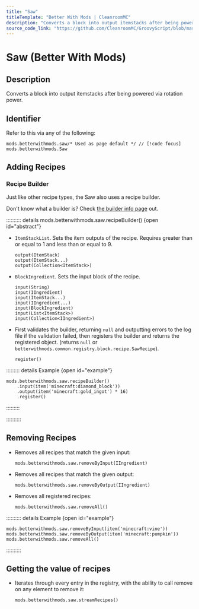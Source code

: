 ```yaml
---
title: "Saw"
titleTemplate: "Better With Mods | CleanroomMC"
description: "Converts a block into output itemstacks after being powered via rotation power."
source_code_link: "https://github.com/CleanroomMC/GroovyScript/blob/master/src/main/java/com/cleanroommc/groovyscript/compat/mods/betterwithmods/Saw.java"
---
```


# Saw (Better With Mods)

## Description

Converts a block into output itemstacks after being powered via rotation power.

## Identifier

Refer to this via any of the following:

```groovy:no-line-numbers {1}
mods.betterwithmods.saw/* Used as page default */ // [!code focus]
mods.betterwithmods.Saw
```


## Adding Recipes

### Recipe Builder

Just like other recipe types, the Saw also uses a recipe builder.

Don't know what a builder is? Check [the builder info page](../../groovy/builder.md) out.

:::::::::: details mods.betterwithmods.saw.recipeBuilder() {open id="abstract"}
- `ItemStackList`. Sets the item outputs of the recipe. Requires greater than or equal to 1 and less than or equal to 9.

    ```groovy:no-line-numbers
    output(ItemStack)
    output(ItemStack...)
    output(Collection<ItemStack>)
    ```

- `BlockIngredient`. Sets the input block of the recipe.

    ```groovy:no-line-numbers
    input(String)
    input(IIngredient)
    input(ItemStack...)
    input(IIngredient...)
    input(BlockIngredient)
    input(List<ItemStack>)
    input(Collection<IIngredient>)
    ```

- First validates the builder, returning `null` and outputting errors to the log file if the validation failed, then registers the builder and returns the registered object. (returns `null` or `betterwithmods.common.registry.block.recipe.SawRecipe`).

    ```groovy:no-line-numbers
    register()
    ```

::::::::: details Example {open id="example"}
```groovy:no-line-numbers
mods.betterwithmods.saw.recipeBuilder()
    .input(item('minecraft:diamond_block'))
    .output(item('minecraft:gold_ingot') * 16)
    .register()
```

:::::::::

::::::::::

## Removing Recipes

- Removes all recipes that match the given input:

    ```groovy:no-line-numbers
    mods.betterwithmods.saw.removeByInput(IIngredient)
    ```

- Removes all recipes that match the given output:

    ```groovy:no-line-numbers
    mods.betterwithmods.saw.removeByOutput(IIngredient)
    ```

- Removes all registered recipes:

    ```groovy:no-line-numbers
    mods.betterwithmods.saw.removeAll()
    ```

:::::::::: details Example {open id="example"}
```groovy:no-line-numbers
mods.betterwithmods.saw.removeByInput(item('minecraft:vine'))
mods.betterwithmods.saw.removeByOutput(item('minecraft:pumpkin'))
mods.betterwithmods.saw.removeAll()
```

::::::::::

## Getting the value of recipes

- Iterates through every entry in the registry, with the ability to call remove on any element to remove it:

    ```groovy:no-line-numbers
    mods.betterwithmods.saw.streamRecipes()
    ```
